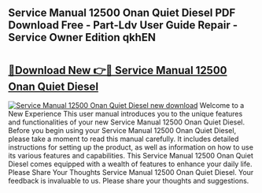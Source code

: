 ## Service Manual 12500 Onan Quiet Diesel PDF Download Free - Part-Ldv User Guide Repair - Service Owner Edition qkhEN

# <h2><a href="http://bc69312.oget.top/?id=Service+Manual+12500+Onan+Quiet+Diesel">🔗Download New 👉🔴 Service Manual 12500 Onan Quiet Diesel</a></h2>

[![Service Manual 12500 Onan Quiet Diesel new download](https://i.imgur.com/5g1atiW.png)](http://bc69312.oget.top/?id=Service+Manual+12500+Onan+Quiet+Diesel)
Welcome to a New Experience This user manual introduces you to the unique features and functionalities of your new Service Manual 12500 Onan Quiet Diesel. Before you begin using your Service Manual 12500 Onan Quiet Diesel, please take a moment to read this manual carefully. It includes detailed instructions for setting up the product, as well as information on how to use its various features and capabilities. This Service Manual 12500 Onan Quiet Diesel comes equipped with a wealth of features to enhance your daily life. Please Share Your Thoughts Service Manual 12500 Onan Quiet Diesel. Your feedback is invaluable to us. Please share your thoughts and suggestions.

